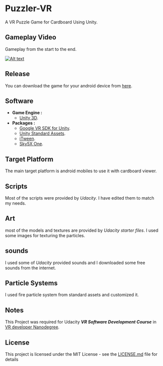 # Puzzler-VR
A VR Puzzle Game for Cardboard Using Unity.

## Gameplay Video
Gameplay from the start to the end.

[![Alt text](https://img.youtube.com/vi/fXgvAwGKskg/0.jpg)](https://www.youtube.com/watch?v=fXgvAwGKskg "Click to play on youtube.com")

## Release
You can download the game for your android device from [here](../../releases/download/v1.0/Puzzler.apk).

## Software
* **Game Engine :**
  * [Unity 3D](https://unity3d.com/).
* **Packages :**
  * [Google VR SDK for Unity](https://developers.google.com/vr/unity/).
  * [Unity Standard Assets](https://www.assetstore.unity3d.com/en/#!/content/32351).
  * [iTween](https://www.assetstore.unity3d.com/en/#!/content/84).
  * [Sky5X One](https://www.assetstore.unity3d.com/en/#!/content/6332).

## Target Platform
The main target platform is android mobiles to use it with cardboard viewer.

## Scripts
Most of the scripts were provided by _Udacity_. I have edited them to match my needs.

## Art
most of the models and textures are provided by _Udacity starter files_. I used some images for texturing the particles.

## sounds
I used some of _Udacity_ provided sounds and I downloaded some free sounds from the internet.

## Particle Systems
I used fire particle system from standard assets and customized it.

## Notes
This Project was required for Udacity _**VR Software Development Course**_ in [VR developer Nanodegree](https://www.udacity.com/course/vr-developer-nanodegree--nd017).

## License
This project is licensed under the MIT License - see the [LICENSE.md](LICENSE.md) file for details
